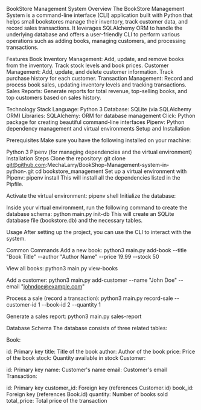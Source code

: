 BookStore Management System
Overview
The BookStore Management System is a command-line interface (CLI) application built with Python that helps small bookstores manage their inventory, track customer data, and record sales transactions. It leverages SQLAlchemy ORM to handle the underlying database and offers a user-friendly CLI to perform various operations such as adding books, managing customers, and processing transactions.

Features
Book Inventory Management: Add, update, and remove books from the inventory. Track stock levels and book prices.
Customer Management: Add, update, and delete customer information. Track purchase history for each customer.
Transaction Management: Record and process book sales, updating inventory levels and tracking transactions.
Sales Reports: Generate reports for total revenue, top-selling books, and top customers based on sales history.

Technology Stack
Language: Python 3
Database: SQLite (via SQLAlchemy ORM)
Libraries:
SQLAlchemy: ORM for database management
Click: Python package for creating beautiful command-line interfaces
Pipenv: Python dependency management and virtual environments
Setup and Installation

Prerequisites
Make sure you have the following installed on your machine:

Python 3
Pipenv (for managing dependencies and the virtual environment)
Installation Steps
Clone the repository:
git clone git@github.com:MechaLarry/BookShop-Management-system-in-python-.git
cd bookstore_management
Set up a virtual environment with Pipenv:
pipenv install
This will install all the dependencies listed in the Pipfile.

Activate the virtual environment:
pipenv shell
Initialize the database:

Inside your virtual environment, run the following command to create the database schema:
python main.py init-db
This will create an SQLite database file (bookstore.db) and the necessary tables.

Usage
After setting up the project, you can use the CLI to interact with the system.

Common Commands
Add a new book:
python3 main.py add-book --title "Book Title" --author "Author Name" --price 19.99 --stock 50

View all books:
python3 main.py view-books

Add a customer:
python3 main.py add-customer --name "John Doe" --email "johndoe@example.com"

Process a sale (record a transaction):
python3 main.py record-sale --customer-id 1 --book-id 2 --quantity 1

Generate a sales report:
python3 main.py sales-report

Database Schema
The database consists of three related tables:

Book:

id: Primary key
title: Title of the book
author: Author of the book
price: Price of the book
stock: Quantity available in stock
Customer:

id: Primary key
name: Customer's name
email: Customer's email
Transaction:

id: Primary key
customer_id: Foreign key (references Customer.id)
book_id: Foreign key (references Book.id)
quantity: Number of books sold
total_price: Total price of the transaction
